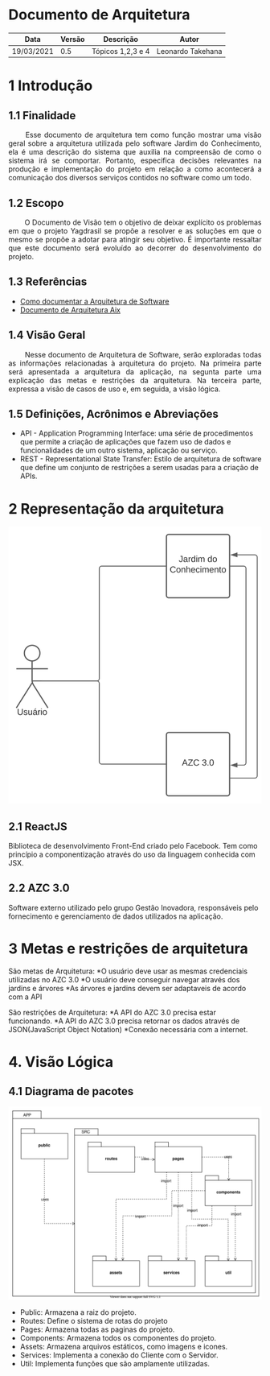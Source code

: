 # Documento de Arquitetura

| Data | Versão | Descrição | Autor |
|--|--|--|--|
19/03/2021 | 0.5 | Tópicos 1,2,3 e 4 | Leonardo Takehana |


# 1 Introdução

## 1.1 Finalidade

<p align="justify"> &emsp;&emsp;
Esse documento de arquitetura tem como função mostrar uma visão geral sobre a arquitetura utilizada pelo software Jardim do Conhecimento, ela é uma descrição do sistema que auxilia na compreensão de como o sistema irá se comportar. Portanto, especifica decisões relevantes na produção e implementação do projeto em relação a como acontecerá a comunicação dos diversos serviços contidos no software como um todo.
</p>

## 1.2 Escopo
<p style="text-align: justify;">&emsp;&emsp;
O Documento de Visão tem o objetivo de deixar explícito os problemas em que o projeto Yagdrasil se propõe a resolver e as soluções em que o mesmo se propõe a adotar para atingir seu objetivo. É importante ressaltar que este documento será evoluído ao decorrer do desenvolvimento do projeto.
</p>

## 1.3 Referências

* [Como documentar a Arquitetura de Software](http://www.linhadecodigo.com.br/artigo/3343/como-documentar-a-arquitetura-de-software.aspx)
* [Documento de Arquitetura Aix](https://fga-eps-mds.github.io/2019.1-Aix/projeto/2019/03/29/documento-de-arquitetura/)

## 1.4 Visão Geral

<p align="justify"> &emsp;&emsp;
Nesse documento de Arquitetura de Software, serão exploradas todas as informações relacionadas à arquitetura do projeto. Na primeira parte será apresentada a arquitetura da aplicação, na segunta parte uma explicação das metas e restrições da arquitetura. Na terceira parte, expressa a visão de casos de uso e, em seguida, a visão lógica.
</p>

## 1.5 Definições, Acrônimos e Abreviações

* API - Application Programming Interface: uma série de procedimentos que permite a criação de aplicações que fazem uso de dados e funcionalidades de um outro sistema, aplicação ou serviço.
* REST - Representational State Transfer: Estilo de arquitetura de software que define um conjunto de restrições a serem usadas para a criação de APIs.

# 2 Representação da arquitetura


![Diagrama de relações](Images/diagrama-relacionamentos.svg)

## 2.1 ReactJS

Biblioteca de desenvolvimento Front-End criado pelo Facebook. Tem como princípio a componentização através do uso da linguagem conhecida com JSX.

## 2.2 AZC 3.0
Software externo utilizado pelo grupo Gestão Inovadora, responsáveis pelo fornecimento e gerenciamento de dados utilizados na aplicação.


# 3 Metas e restrições de arquitetura
São metas de Arquitetura:
*O usuário deve usar as mesmas credenciais utilizadas no AZC 3.0
*O usuário deve conseguir navegar através dos jardins e árvores
*As árvores e jardins devem ser adaptaveis de acordo com a API

São restrições de Arquitetura:
*A API do AZC 3.0 precisa estar funcionando.
*A API do AZC 3.0 precisa retornar os dados através de JSON(JavaScript Object Notation)
*Conexão necessária com a internet.


# 4. Visão Lógica

## 4.1 Diagrama de pacotes

![Diagrama de pacotes front-end V1](Images/diagrama-pacotes-frontend.svg)

* Public: Armazena a raiz do projeto.
* Routes: Define o sistema de rotas do projeto
* Pages: Armazena todas as paginas do projeto.
* Components: Armazena todos os componentes do projeto.
* Assets: Armazena arquivos estáticos, como imagens e icones.
* Services: Implementa a conexão do Cliente com o Servidor.
* Util: Implementa funções que são amplamente utilizadas.

